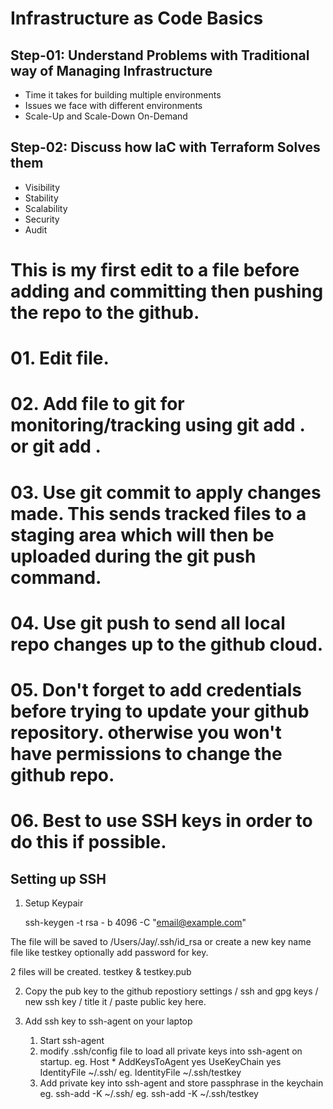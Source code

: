 

# Infrastructure as Code Basics

## Step-01: Understand Problems with Traditional way of Managing Infrastructure
- Time it takes for building multiple environments
- Issues we face with different environments
- Scale-Up and Scale-Down On-Demand

## Step-02: Discuss how IaC with Terraform Solves them
- Visibility
- Stability
- Scalability
- Security
- Audit

# This is my first edit to a file before adding and committing then pushing the repo to the github.

# 01. Edit file.
# 02. Add file to git for monitoring/tracking using git add . or git add <filname>.
# 03. Use git commit to apply changes made. This sends tracked files to a staging area which will then be uploaded during the git push command.
# 04. Use git push to send all local repo changes up to the github cloud. 
# 05. Don't forget to add credentials before trying to update your github repository. otherwise you won't have permissions to change the github repo.
# 06. Best to use SSH keys in order to do this if possible.

## Setting up SSH
01. Setup Keypair

	ssh-keygen -t rsa - b 4096 -C "email@example.com"
	
The file will be saved to /Users/Jay/.ssh/id_rsa or create a new key name file like testkey
optionally add password for key.

2 files will be created.
	testkey 
&	testkey.pub

02. Copy the pub key to the github repostiory
	settings / ssh and gpg keys / new ssh key / title it / paste public key here.

03. Add ssh key to ssh-agent on your laptop
	01. Start ssh-agent
	02. modify .ssh/config file to load all private keys into ssh-agent on startup.
		eg. 	Host *
			AddKeysToAgent yes
			UseKeyChain yes
			IdentityFile ~/.ssh/<key file>  eg. IdentityFile ~/.ssh/testkey
	03. Add private key into ssh-agent and store passphrase in the keychain
		eg.	ssh-add -K ~/.ssh/<keyfile>   eg. ssh-add -K ~/.ssh/testkey


